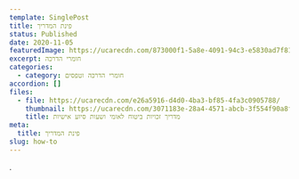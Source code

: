 ```yaml
---
template: SinglePost
title: פינת המדריך
status: Published
date: 2020-11-05
featuredImage: https://ucarecdn.com/873000f1-5a8e-4091-94c3-e5830ad7f81c/
excerpt: חומרי הדרכה
categories:
  - category: חומרי הדרכה וטפסים
accordion: []
files:
  - file: https://ucarecdn.com/e26a5916-d4d0-4ba3-bf85-4fa3c0905788/
    thumbnail: https://ucarecdn.com/3071183e-28a4-4571-abcb-3f554f90a8ff/
    title: מדריך זכויות ביטוח לאומי ושעות סיוע אישיות
meta:
  title: פינת המדריך
slug: how-to
---
```

.